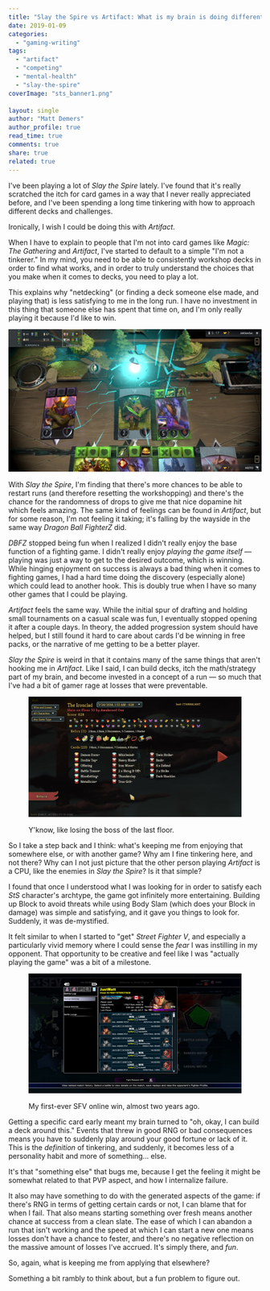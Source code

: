 ```yaml
---
title: "Slay the Spire vs Artifact: What is my brain is doing differently?"
date: 2019-01-09
categories: 
  - "gaming-writing"
tags: 
  - "artifact"
  - "competing"
  - "mental-health"
  - "slay-the-spire"
coverImage: "sts_banner1.png"

layout: single
author: "Matt Demers"
author_profile: true
read_time: true
comments: true
share: true
related: true
---
```


I've been playing a lot of _Slay the Spire_ lately. I've found that it's really scratched the itch for card games in a way that I never really appreciated before, and I've been spending a long time tinkering with how to approach different decks and challenges.

Ironically, I wish I could be doing this with _Artifact_.

When I have to explain to people that I'm not into card games like _Magic: The Gathering_ and _Artifact_, I've started to default to a simple "I'm not a tinkerer." In my mind, you need to be able to consistently workshop decks in order to find what works, and in order to truly understand the choices that you make when it comes to decks, you need to play a lot.

This explains why "netdecking" (or finding a deck someone else made, and playing that) is less satisfying to me in the long run. I have no investment in this thing that someone else has spent that time on, and I'm only really playing it because I'd like to win.

![](/assets/images/20181121200331_1.jpg)

With _Slay the Spire_, I'm finding that there's more chances to be able to restart runs (and therefore resetting the workshopping) and there's the chance for the randomness of drops to give me that nice dopamine hit which feels amazing. The same kind of feelings can be found in _Artifact_, but for some reason, I'm not feeling it taking; it's falling by the wayside in the same way _Dragon Ball FighterZ_ did.

_DBFZ_ stopped being fun when I realized I didn't really enjoy the base function of a fighting game. I didn't really enjoy _playing the game itself_ — playing was just a way to get to the desired outcome, which is winning. While hinging enjoyment on success is always a bad thing when it comes to fighting games, I had a hard time doing the discovery (especially alone) which could lead to another hook. This is doubly true when I have so many other games that I could be playing.

_Artifact_ feels the same way. While the initial spur of drafting and holding small tournaments on a casual scale was fun, I eventually stopped opening it after a couple days. In theory, the added progression system should have helped, but I still found it hard to care about cards I'd be winning in free packs, or the narrative of me getting to be a better player.

_Slay the Spire_ is weird in that it contains many of the same things that aren't hooking me in _Artifact_. Like I said, I can build decks, itch the math/strategy part of my brain, and become invested in a concept of a run — so much that I've had a bit of gamer rage at losses that were preventable.

<figure>

![](/assets/images/20180724015505_1.jpg)

<figcaption>

Y'know, like losing the boss of the last floor.

</figcaption>

</figure>

So I take a step back and I think: what's keeping me from enjoying that somewhere else, or with another game? Why am I fine tinkering here, and not there? Why can I not just picture that the other person playing _Artifact_ is a CPU, like the enemies in _Slay the Spire_? Is it that simple?

I found that once I understood what I was looking for in order to satisfy each _StS_ character's archtype, the game got infinitely more entertaining. Building up Block to avoid threats while using Body Slam (which does your Block in damage) was simple and satisfying, and it gave you things to look for. Suddenly, it was de-mystified.

It felt similar to when I started to "get" _Street Fighter V_, and especially a particularly vivid memory where I could sense the _fear_ I was instilling in my opponent. That opportunity to be creative and feel like I was "actually playing the game" was a bit of a milestone.

<figure>

![](/assets/images/20170125035446_1.jpg)

<figcaption>

My first-ever SFV online win, almost two years ago.

</figcaption>

</figure>

Getting a specific card early meant my brain turned to "oh, okay, I can build a deck around this." Events that threw in good RNG or bad consequences means you have to suddenly play around your good fortune or lack of it. This is the _definition_ of tinkering, and suddenly, it becomes less of a personality habit and more of something... else.

It's that "something else" that bugs me, because I get the feeling it might be somewhat related to that PVP aspect, and how I internalize failure.

It also may have something to do with the generated aspects of the game: if there's RNG in terms of getting certain cards or not, I can blame that for when I fail. That also means starting something over fresh means another chance at success from a clean slate. The ease of which I can abandon a run that isn't working and the speed at which I can start a new one means losses don't have a chance to fester, and there's no negative reflection on the massive amount of losses I've accrued. It's simply there, and _fun_.

So, again, what is keeping me from applying that elsewhere?

Something a bit rambly to think about, but a fun problem to figure out.

